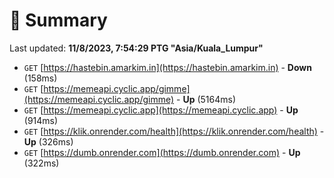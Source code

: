 # 📖 Summary
Last updated: **11/8/2023, 7:54:29 PTG "Asia/Kuala_Lumpur"**

- `GET` [https://hastebin.amarkim.in](https://hastebin.amarkim.in) - **Down** (158ms)
- `GET` [https://memeapi.cyclic.app/gimme](https://memeapi.cyclic.app/gimme) - **Up** (5164ms)
- `GET` [https://memeapi.cyclic.app](https://memeapi.cyclic.app) - **Up** (914ms)
- `GET` [https://klik.onrender.com/health](https://klik.onrender.com/health) - **Up** (326ms)
- `GET` [https://dumb.onrender.com](https://dumb.onrender.com) - **Up** (322ms)
